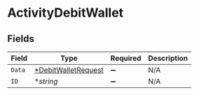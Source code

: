 # ActivityDebitWallet


## Fields

| Field                                                            | Type                                                             | Required                                                         | Description                                                      |
| ---------------------------------------------------------------- | ---------------------------------------------------------------- | ---------------------------------------------------------------- | ---------------------------------------------------------------- |
| `Data`                                                           | [*DebitWalletRequest](../../models/shared/debitwalletrequest.md) | :heavy_minus_sign:                                               | N/A                                                              |
| `ID`                                                             | **string*                                                        | :heavy_minus_sign:                                               | N/A                                                              |